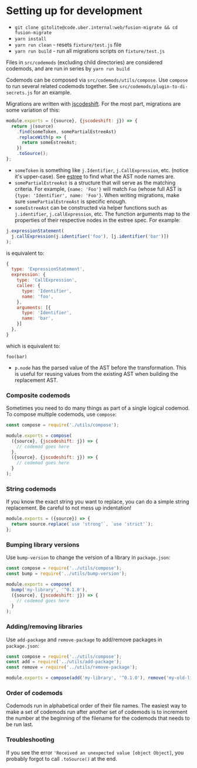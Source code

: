 # Setting up for development

* `git clone gitolite@code.uber.internal:web/fusion-migrate && cd fusion-migrate`
* `yarn install`
* `yarn run clean` - resets `fixture/test.js` file
* `yarn run build` - run all migrations scripts on `fixture/test.js`

Files in `src/codemods` (excluding child directories) are considered codemods, and are run in series by `yarn run build`

Codemods can be composed via `src/codemods/utils/compose`. Use `compose` to run several related codemods together. See `src/codemods/plugin-to-di-secrets.js` for an example.

Migrations are written with [jscodeshift](https://github.com/facebook/jscodeshift). For the most part, migrations are some variation of this:

```js
module.exports = ({source}, {jscodeshift: j}) => {
  return j(source)
    .find(someToken, somePartialEstreeAst)
    .replaceWith(p => {
      return someEstreeAst;
    })
    .toSource();
};
```

* `someToken` is something like `j.Identifier`, `j.CallExpression`, etc. (notice it's upper-case). See [estree](https://github.com/estree/estree/) to find what the AST node names are.
* `somePartialEstreeAst` is a structure that will serve as the matching criteria. For example, `{name: 'Foo'}` will match `Foo` (whose full AST is `{type: 'Identifier', name: 'Foo'}`. When writing migrations, make sure `somePartialEstreeAst` is specific enough.
* `someEstreeAst` can be constructed via helper functions such as `j.identifier`, `j.callExpression`, etc. The function arguments map to the properties of their respective nodes in the estree spec. For example:

```js
j.expressionStatement(
  j.callExpression(j.identifier('foo'), [j.identifier('bar')])
);
```

is equivalent to:

```js
{
  type: 'ExpressionStatement',
  expression: {
    type: 'CallExpression',
    callee: {
      type: 'Identifier',
      name: 'foo',
    },
    arguments: [{
      type: 'Identifier',
      name: 'bar',
    }]
  },
}
```

which is equivalent to:

```
foo(bar)
```

* `p.node` has the parsed value of the AST before the transformation. This is useful for reusing values from the existing AST when building the replacement AST.

### Composite codemods

Sometimes you need to do many things as part of a single logical codemod. To compose multiple codemods, use `compose`:

```js
const compose = require('./utils/compose');

module.exports = compose(
  ({source}, {jscodeshift: j}) => {
    // codemod goes here
  },
  ({source}, {jscodeshift: j}) => {
    // codemod goes here
  }
);
```

### String codemods

If you know the exact string you want to replace, you can do a simple string replacement. Be careful to not mess up indentation!

```js
module.exports = ({source}) => {
  return source.replace(`use 'strong'`, `use 'strict'`);
};
```

### Bumping library versions

Use `bump-version` to change the version of a library in `package.json`:

```js
const compose = require('../utils/compose');
const bump = require('../utils/bump-version');

module.exports = compose(
  bump('my-library', '^0.1.0'),
  ({source}, {jscodeshift: j}) => {
    // codemod goes here
  }
);
```

### Adding/removing libraries

Use `add-package` and `remove-package` to add/remove packages in `package.json`:

```js
const compose = require('../utils/compose');
const add = require('../utils/add-package');
const remove = require('../utils/remove-package');

module.exports = compose(add('my-library', '^0.1.0'), remove('my-old-library'));
```

### Order of codemods

Codemods run in alphabetical order of their file names. The easiest way to make a set of codemods run after another set of codemods is to increment the number at the beginning of the filename for the codemods that needs to be run last.

### Troubleshooting

If you see the error `'Received an unexpected value [object Object]`, you probably forgot to call `.toSource()` at the end.

